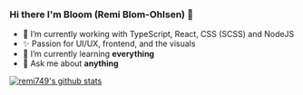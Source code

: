 ### Hi there I'm Bloom (Remi Blom-Ohlsen) 👋
- 🔭 I’m currently working with TypeScript, React, CSS (SCSS) and NodeJS
- ✨ Passion for UI/UX, frontend, and the visuals
- 🌱 I’m currently learning **everything**
- 💬 Ask me about **anything**



[![remi749's github stats](https://github-readme-stats.vercel.app/api?username=Remi749)](https://github.com/anuraghazra/github-readme-stats)


